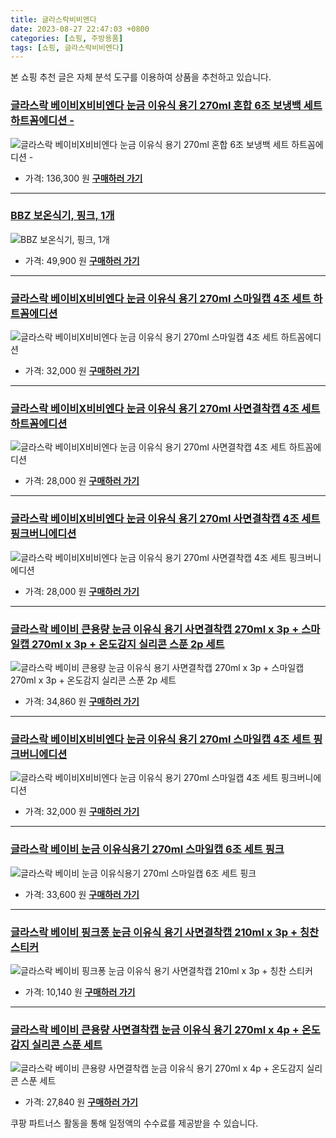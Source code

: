 ```yaml
---
title: 글라스락비비엔다
date: 2023-08-27 22:47:03 +0800
categories: [쇼핑, 주방용품]
tags: [쇼핑, 글라스락비비엔다]
---
```

본 쇼핑 추천 글은 자체 분석 도구를 이용하여 상품을 추천하고 있습니다.
### [글라스락 베이비X비비엔다 눈금 이유식 용기 270ml 혼합 6조 보냉백 세트 하트꼼에디션 -](https://link.coupang.com/re/AFFSDP?lptag=AF1030537&pageKey=7364339640&itemId=18981103489&vendorItemId=86689319609&traceid=V0-153-070315fa3db136d3&requestid=20230906224703852169644119&token=31850C%7CMIXED)
![글라스락 베이비X비비엔다 눈금 이유식 용기 270ml 혼합 6조 보냉백 세트 하트꼼에디션 -](https://ads-partners.coupang.com/image1/_gHeEGTUEzrKj7av_t5bEGbzTQD8UVPTlzUhTuaSwSId15cW7fleJwWLguIFa4Bwl6zkBUF-sKs5oIhKZKbcV-PnaTFLqE01e23O3aSis57xKZArzXL8ouIQe4awAz3hrRGcD8fu4LUbPnoAL01kPnyP2WDsXv_y72xCp4O7kxiFldZy7JUvTTC9kl2VMbPMmn5m60g_147ho4zprLjYVMQYZrqpDmO8RsNB5XxA_wiZ1oNIRrP7-9lNoEJqqLoHm-JRULIO8ocbn_cmNeZGcoY3HMS2RNr00y5VRwZ0MCQ=)
- 가격: 136,300 원
[**구매하러 가기**](https://link.coupang.com/re/AFFSDP?lptag=AF1030537&pageKey=7364339640&itemId=18981103489&vendorItemId=86689319609&traceid=V0-153-070315fa3db136d3&requestid=20230906224703852169644119&token=31850C%7CMIXED)
---
### [BBZ 보온식기, 핑크, 1개](https://link.coupang.com/re/AFFSDP?lptag=AF1030537&pageKey=5843041592&itemId=10145756825&vendorItemId=77428473370&traceid=V0-153-5886e8b529a23428&clickBeacon=kRcoAmANE4rbH%2BZ61NWJwoktC41ir8U4FKiOC%2B%2FttXTPO2ek48H4%2Bd%2B3kMs9oY1REfloHL9En2HZrn3FFZbBdqonYuKTGeiz%2Fg90T%2F9fSGGm%2BPkKDBFngw6T62V4rhuOcJjGZI5O7QD61Yv3sEX%2B2vX1BDa8bSg74NsZX%2Bs%2F%2Fu53mc48gbv5SBwrDgUWzuPCfSQDUGUaMYOukswxJyR1D%2B0A5ouVHwtNbLbBisWAKV0xsCdD1qzeGSAkvp5ZkBWiarv1v13D%2Ff%2Bwp9iC0RqFMP%2FvnaPJBonmGeBW1Z6dMw%2BCkLJv23t7VxXGFfGjjjP4iLEN2MiW0yMiUD%2BGiDTFMBbXa9%2BouAIzaczhO%2BLmr0Bm4jBCq29OP8o2LXkIR10oUk%2FtcO9%2Fk3i5P4QjA79sQmYz3yNqY2%2FHzY%2BDGkHL1qhVz1sSO5K1ziY1utMzs0rCDcJWnTUQo99oxprSZfJpOVQIKbieM2HL%2FD0obR4kgJb8zM4tMexYb2oJE7eVCxaTdTubmarMmNc9zHa8tSDcP68z7mg2uemsgApcnnezQPS%2F1O2C88A9c7zKYnazJ2bVFi1IhPlKjXDqyzK%2Fj9iS5GuPAl11HHNJdObitXHPv5SPRv1fnMjCH%2B0CoONJdvkwaWYypoZkd7V0%2FjsUWGxObf%2BoAtbiDXtPh39QvIT7cRI83fgWhSPRUmA7NOIUhXivc0QQdj2iESIgi7j3q50qdzIWvsNAisrGhAcNhQn2xV0JO7cdcV7c7JxVlFCn97b0IkWOT0jlb%2FpaN%2Bt3k08%2Fs1MPWsaVzTjiS%2FGfZofBnCLoaKXwDOWnfzXJK7Zw0LUcogydlKx2cxqDE4uIBVCidDS9mWKErl%2FIPlG6kZC5OVO0rJz9ku1u2Gckitf96LRY&requestid=20230906224703852169644119&token=31850C%7CMIXED)
![BBZ 보온식기, 핑크, 1개](https://ads-partners.coupang.com/image1/TVJUQp_S305_2LpXTWPtmH7TMgZDhl8rmqJL3rR9zr_9K2TbRjWy0H2fGSrpWf4gGjuP9xCYfgebnOYurqij2TncdhhPQOggBQqaFEaqUClozDV65KlTgTlJIXNq1RgZmsgjJRQCgIE9BlB1cKZUYQJeMpTZvU5bVgI0KhSrazYohofRgjsxlQ4K5AcUcA4nsOqNxoBLiIFbCNVr6aSU0Xc_A6JMa4Lyz9LJa_m8w6QbCsSp-koGR6P0CcfyJXqbk8VGRFl7_RIQgVLI-A==)
- 가격: 49,900 원
[**구매하러 가기**](https://link.coupang.com/re/AFFSDP?lptag=AF1030537&pageKey=5843041592&itemId=10145756825&vendorItemId=77428473370&traceid=V0-153-5886e8b529a23428&clickBeacon=kRcoAmANE4rbH%2BZ61NWJwoktC41ir8U4FKiOC%2B%2FttXTPO2ek48H4%2Bd%2B3kMs9oY1REfloHL9En2HZrn3FFZbBdqonYuKTGeiz%2Fg90T%2F9fSGGm%2BPkKDBFngw6T62V4rhuOcJjGZI5O7QD61Yv3sEX%2B2vX1BDa8bSg74NsZX%2Bs%2F%2Fu53mc48gbv5SBwrDgUWzuPCfSQDUGUaMYOukswxJyR1D%2B0A5ouVHwtNbLbBisWAKV0xsCdD1qzeGSAkvp5ZkBWiarv1v13D%2Ff%2Bwp9iC0RqFMP%2FvnaPJBonmGeBW1Z6dMw%2BCkLJv23t7VxXGFfGjjjP4iLEN2MiW0yMiUD%2BGiDTFMBbXa9%2BouAIzaczhO%2BLmr0Bm4jBCq29OP8o2LXkIR10oUk%2FtcO9%2Fk3i5P4QjA79sQmYz3yNqY2%2FHzY%2BDGkHL1qhVz1sSO5K1ziY1utMzs0rCDcJWnTUQo99oxprSZfJpOVQIKbieM2HL%2FD0obR4kgJb8zM4tMexYb2oJE7eVCxaTdTubmarMmNc9zHa8tSDcP68z7mg2uemsgApcnnezQPS%2F1O2C88A9c7zKYnazJ2bVFi1IhPlKjXDqyzK%2Fj9iS5GuPAl11HHNJdObitXHPv5SPRv1fnMjCH%2B0CoONJdvkwaWYypoZkd7V0%2FjsUWGxObf%2BoAtbiDXtPh39QvIT7cRI83fgWhSPRUmA7NOIUhXivc0QQdj2iESIgi7j3q50qdzIWvsNAisrGhAcNhQn2xV0JO7cdcV7c7JxVlFCn97b0IkWOT0jlb%2FpaN%2Bt3k08%2Fs1MPWsaVzTjiS%2FGfZofBnCLoaKXwDOWnfzXJK7Zw0LUcogydlKx2cxqDE4uIBVCidDS9mWKErl%2FIPlG6kZC5OVO0rJz9ku1u2Gckitf96LRY&requestid=20230906224703852169644119&token=31850C%7CMIXED)
---
### [글라스락 베이비X비비엔다 눈금 이유식 용기 270ml 스마일캡 4조 세트 하트꼼에디션](https://link.coupang.com/re/AFFSDP?lptag=AF1030537&pageKey=7214952538&itemId=18268646767&vendorItemId=85414940116&traceid=V0-153-2ca7a5298ed8f5b6&requestid=20230906224703852169644119&token=31850C%7CMIXED)
![글라스락 베이비X비비엔다 눈금 이유식 용기 270ml 스마일캡 4조 세트 하트꼼에디션](https://ads-partners.coupang.com/image1/wYNK3cn88nMwh9CXwVPv2UvfBkwma9h6mlwAOBTCL1afg9e0PCBbFHa7hRROGWtq-PDq_aOMcEAxtVvRYxMXDN1_4YiVAB1vjsXL-U80ii2gX7eiV6BYYWQd9dOKWoL8VWsW8KqlRU1OsWdtBU886ganm9WhcRr1AIKtUnOQ-00yieAIWdZdJk3nWfFlG6G2mlYbSpUY8BuRFxZLAVT5uE0ngUuNOV5Iwz9uICDkzErZbq5ilIS0NP_uusdAP5Oo4EWB-yS94mrZzYoUb_mf8dGwRztrMfouvFDZgAgcNw==)
- 가격: 32,000 원
[**구매하러 가기**](https://link.coupang.com/re/AFFSDP?lptag=AF1030537&pageKey=7214952538&itemId=18268646767&vendorItemId=85414940116&traceid=V0-153-2ca7a5298ed8f5b6&requestid=20230906224703852169644119&token=31850C%7CMIXED)
---
### [글라스락 베이비X비비엔다 눈금 이유식 용기 270ml 사면결착캡 4조 세트 하트꼼에디션](https://link.coupang.com/re/AFFSDP?lptag=AF1030537&pageKey=7214952540&itemId=18268646777&vendorItemId=85414940109&traceid=V0-153-f6e3f35b38d33d82&requestid=20230906224703852169644119&token=31850C%7CMIXED)
![글라스락 베이비X비비엔다 눈금 이유식 용기 270ml 사면결착캡 4조 세트 하트꼼에디션](https://ads-partners.coupang.com/image1/RcTKfkst6yJO-DprReyIAMu6gUIM_TXulw9Rd9RA1c16clrTzPkMgt6G09ljmIUWseza1YkfAtvyNoH5JFXfc2-KTHz8HEsIjYnBFXNpYKZB0Qk77CQpgCRQH_RGRCNhyQ4GvHSJj5eZX19l0xSt5BBZ-KRYtc68RWCSFGkTftLst37bz0UkAUYQZkNIcKFht6GQ6ODUfDQt8y_2_VXdQPS-hSBLGTsyPrHUmyRc5MZXkxewN0QdZ3OesGxbGPFblZajsp7Zevuy8wzBHImulIKuYkyHNwk98Bb9M9Og7H4=)
- 가격: 28,000 원
[**구매하러 가기**](https://link.coupang.com/re/AFFSDP?lptag=AF1030537&pageKey=7214952540&itemId=18268646777&vendorItemId=85414940109&traceid=V0-153-f6e3f35b38d33d82&requestid=20230906224703852169644119&token=31850C%7CMIXED)
---
### [글라스락 베이비X비비엔다 눈금 이유식 용기 270ml 사면결착캡 4조 세트 핑크버니에디션](https://link.coupang.com/re/AFFSDP?lptag=AF1030537&pageKey=7477275868&itemId=19523831664&vendorItemId=86632428812&traceid=V0-153-573cbdbb6e9053b0&requestid=20230906224703852169644119&token=31850C%7CMIXED)
![글라스락 베이비X비비엔다 눈금 이유식 용기 270ml 사면결착캡 4조 세트 핑크버니에디션](https://ads-partners.coupang.com/image1/9v1W2kPJG3vfL4MS9h2rVZn9U2p1ggj7MddJwxd3xxQE-19mLdmz4vK1v1TZChM_gpP4akkkETih1PZv3ZQoho0Kgrj7BkkxUGW1zU58KJWlFFlwkGhli0kKpz21KkX2hrG581vFSo3_tNnG36FNaD6AXNMzxBQkjQULNz3XolNACkiJDIGbN5nBnLsjwj5JWMHpXKmU6vGtBgEwRwRFX6e6uUni65MoIFcSD547Ke2aD4EtyaXfEI_xv5QcDroZ4K7kSY8ykVkIWSL9vsZ_LSR4Tz1UORuRgpwYkvdlZw==)
- 가격: 28,000 원
[**구매하러 가기**](https://link.coupang.com/re/AFFSDP?lptag=AF1030537&pageKey=7477275868&itemId=19523831664&vendorItemId=86632428812&traceid=V0-153-573cbdbb6e9053b0&requestid=20230906224703852169644119&token=31850C%7CMIXED)
---
### [글라스락 베이비 큰용량 눈금 이유식 용기 사면결착캡 270ml x 3p + 스마일캡 270ml x 3p + 온도감지 실리콘 스푼 2p 세트](https://link.coupang.com/re/AFFSDP?lptag=AF1030537&pageKey=5848539688&itemId=2971523710&vendorItemId=70959935609&traceid=V0-153-33e55ac650e154f1&requestid=20230906224703852169644119&token=31850C%7CMIXED)
![글라스락 베이비 큰용량 눈금 이유식 용기 사면결착캡 270ml x 3p + 스마일캡 270ml x 3p + 온도감지 실리콘 스푼 2p 세트](https://ads-partners.coupang.com/image1/ngqf8ScZSQzNUEixnq8u_c_YcCWwHPfswHIHDxelfMziOr6UrdzV0L6_wfnhHgAekSnN_aV-6bBUx96P7IPznse4qGe39cNO6XDiPsUBGPfy5faIH_kClzBkwuztnl0iQWlM32u2coRVy2k2nfXJUGtyNxbCgU6wRgjGTT3iEue10OY1ylUMHEmTCYkAzq-TkLhsAH93ooJij5txiEm2TkFnToR_c8pN-qWkwHXx00Oey9XIJNEZ53o_T9W3GMpoN8wyqHs0n16_diyvLCeGew==)
- 가격: 34,860 원
[**구매하러 가기**](https://link.coupang.com/re/AFFSDP?lptag=AF1030537&pageKey=5848539688&itemId=2971523710&vendorItemId=70959935609&traceid=V0-153-33e55ac650e154f1&requestid=20230906224703852169644119&token=31850C%7CMIXED)
---
### [글라스락 베이비X비비엔다 눈금 이유식 용기 270ml 스마일캡 4조 세트 핑크버니에디션](https://link.coupang.com/re/AFFSDP?lptag=AF1030537&pageKey=7477275865&itemId=19523831653&vendorItemId=86632428810&traceid=V0-153-e23397e8ef4b7288&requestid=20230906224703852169644119&token=31850C%7CMIXED)
![글라스락 베이비X비비엔다 눈금 이유식 용기 270ml 스마일캡 4조 세트 핑크버니에디션](https://ads-partners.coupang.com/image1/cajUqiNe4C1fvVIzcTBwYjG7lZo4du914UqcBPKbXr-LeNZKgJZWn2M1Obgqg6QiMiUvIV5cfCv9_EpwVy93_wmKvR4jSda2NNRjneNkqzgXzOD2D435LvgR-k1BjWorp_qxXeAguUrMEUPkd7u3TsC6xuOOOWs-kLaWDAWHDxqz2gN2lY0etRyscw5-WFDst__Ou-rx5eoZ3SLnhTkeTkqAuy3sHx-VaELZkILirMiUl-JrGofFP4pZjKeJr0Bs6RmXewTAqmuMn7JZzAH3uvYueMef9_z5q-niTdcZPheh)
- 가격: 32,000 원
[**구매하러 가기**](https://link.coupang.com/re/AFFSDP?lptag=AF1030537&pageKey=7477275865&itemId=19523831653&vendorItemId=86632428810&traceid=V0-153-e23397e8ef4b7288&requestid=20230906224703852169644119&token=31850C%7CMIXED)
---
### [글라스락 베이비 눈금 이유식용기 270ml 스마일캡 6조 세트 핑크](https://link.coupang.com/re/AFFSDP?lptag=AF1030537&pageKey=6364745390&itemId=13453210359&vendorItemId=80707632633&traceid=V0-153-786ee4b7dcd935ce&requestid=20230906224703852169644119&token=31850C%7CMIXED)
![글라스락 베이비 눈금 이유식용기 270ml 스마일캡 6조 세트 핑크](https://ads-partners.coupang.com/image1/u-z6meAt0HSkvx0muxTLLgYBU0TDyAeIh-al836H4QtTzBPmv9dA7H2sJeladOIKyOnsnSvXhWJwadrMDqgFip_9_lyM88F73dC3ucj_85NcZ3lVzo5gYbVYk3K2-TQLP-5kRWecmjQZ5cnZET9-IjHI8uyllC17eao8WX_VvYVSVFFa3yikG13HmAEevQpgaG7c-FG190OI1dwIrua5ALZpjx9aKSziKxQGp3tbL3aYuSYXocaPGqVee1bIqAK8OSiv_-XEitD4GaFa_YEAt9piK5Xn6rHUdRdRCad6HxU=)
- 가격: 33,600 원
[**구매하러 가기**](https://link.coupang.com/re/AFFSDP?lptag=AF1030537&pageKey=6364745390&itemId=13453210359&vendorItemId=80707632633&traceid=V0-153-786ee4b7dcd935ce&requestid=20230906224703852169644119&token=31850C%7CMIXED)
---
### [글라스락 베이비 핑크퐁 눈금 이유식 용기 사면결착캡 210ml x 3p + 칭찬 스티커](https://link.coupang.com/re/AFFSDP?lptag=AF1030537&pageKey=6894387413&itemId=868796643&vendorItemId=5198121530&traceid=V0-153-62a500f0b7e22a63&requestid=20230906224703852169644119&token=31850C%7CMIXED)
![글라스락 베이비 핑크퐁 눈금 이유식 용기 사면결착캡 210ml x 3p + 칭찬 스티커](https://ads-partners.coupang.com/image1/4gvDA8DXyj3hMa4-4uWcL7WgOSsJ09EV61T-84DnY9SFhkoQFgQ0pHCDMZ4q2KXb3bRkLsHGAd0kCVvR_wz2pUCaDih_kZMvciEvo6-px0z2Ubn9R1zvdUx5riIkbiuLPPVTyFJEzxqn1lfe7Phmhiutxb5ReLvp1CEgu_ukq5jPmy5mx1mR5pxYtC8x35sX37uz49ZwX76X-NxqyMKVk09kNrFuAZEV-ArQJvmUoy_O0wgIbHdy5V8C9AB8qILIJRo9vcRBgLrRQYhAIxk=)
- 가격: 10,140 원
[**구매하러 가기**](https://link.coupang.com/re/AFFSDP?lptag=AF1030537&pageKey=6894387413&itemId=868796643&vendorItemId=5198121530&traceid=V0-153-62a500f0b7e22a63&requestid=20230906224703852169644119&token=31850C%7CMIXED)
---
### [글라스락 베이비 큰용량 사면결착캡 눈금 이유식 용기 270ml x 4p + 온도감지 실리콘 스푼 세트](https://link.coupang.com/re/AFFSDP?lptag=AF1030537&pageKey=1745141429&itemId=2971523870&vendorItemId=70959935717&traceid=V0-153-a8c71ccc3e8fd406&requestid=20230906224703852169644119&token=31850C%7CMIXED)
![글라스락 베이비 큰용량 사면결착캡 눈금 이유식 용기 270ml x 4p + 온도감지 실리콘 스푼 세트](https://ads-partners.coupang.com/image1/1Pb3FfqA_WJBMkW71KkEAzTFHSTLqJWnFRKbeViV85DckAAksQ2hAE1RCjR-zLHzYgQ4_X-Mpmn108GUIrf1ul8ADiBTpm40U7PP7PdI3VOqrxjJIng2Gw9uuIIFVqeySLYk-40ChGBQypjAfCo3ynusswe_N2IQc8qJ3s1jAhsbugICWxhqlj4-Vw98hHtMXzT4iylHkuPcVfmgGU_x1fdoT9_1nimzEGzmXHKOiEjsXDxc6fs0vnjB2Je0lUfeny0Q32CiyDzWkQ7tzj2YWA==)
- 가격: 27,840 원
[**구매하러 가기**](https://link.coupang.com/re/AFFSDP?lptag=AF1030537&pageKey=1745141429&itemId=2971523870&vendorItemId=70959935717&traceid=V0-153-a8c71ccc3e8fd406&requestid=20230906224703852169644119&token=31850C%7CMIXED)


쿠팡 파트너스 활동을 통해 일정액의 수수료를 제공받을 수 있습니다.
